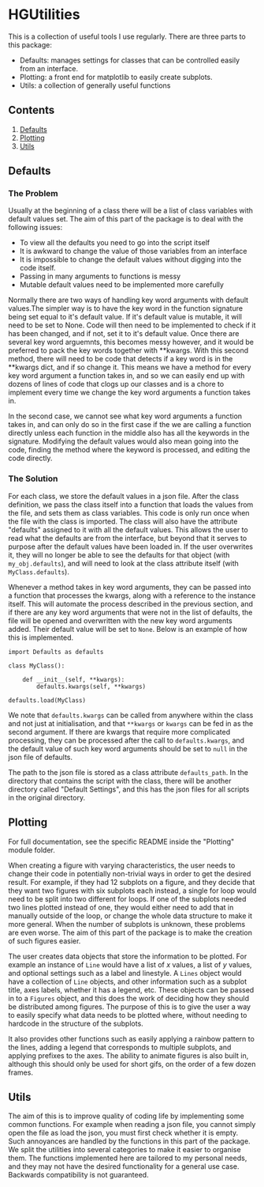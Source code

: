 # HGUtilities
This is a collection of useful tools I use regularly. There are three parts to this package:

- Defaults: manages settings for classes that can be controlled easily from an interface.
- Plotting: a front end for matplotlib to easily create subplots.
- Utils: a collection of generally useful functions

## Contents

1. [Defaults](#defaults)
1. [Plotting](#plotting)
1. [Utils](#utils)

## Defaults

### The Problem

Usually at the beginning of a class there will be a list of class variables with default values set. The aim of this part of the package is to deal with the following issues:

- To view all the defaults you need to go into the script itself
- It is awkward to change the value of those variables from an interface
- It is impossible to change the default values without digging into the code itself.
- Passing in many arguments to functions is messy
- Mutable default values need to be implemented more carefully

Normally there are two ways of handling key word arguments with default values.The simpler way is to have the key word in the function signature being set equal to it's default value. If it's default value is mutable, it will need to be set to None. Code will then need to be implemented to check if it has been changed, and if not, set it to it's default value. Once there are several key word arguemnts, this becomes messy however, and it would be preferred to pack the key words together with **kwargs. With this second method, there will need to be code that detects if a key word is in the **kwargs dict, and if so change it. This means we have a method for every key word argument a function takes in, and so we can easily end up with dozens of lines of code that clogs up our classes and is a chore to implement every time we change the key word arguments a function takes in.

In the second case, we cannot see what key word arguments a function takes in, and can only do so in the first case if the we are calling a function directly unless each function in the middle also has all the keywords in the signature. Modifying the default values would also mean going into the code, finding the method where the keyword is processed, and editing the code directly.

### The Solution

For each class, we store the default values in a json file. After the class definition, we pass the class itself into a function that loads the values from the file, and sets them as class variables. This code is only run once when the file with the class is imported. The class will also have the attribute "defaults" assigned to it with all the default values. This allows the user to read what the defaults are from the interface, but beyond that it serves to purpose after the default values have been loaded in. If the user overwrites it, they will no longer be able to see the defaults for that object (with `my_obj.defaults`), and will need to look at the class attribute itself (with `MyClass.defaults`).

Whenever a method takes in key word arguments, they can be passed into a function that processes the kwargs, along with a reference to the instance itself. This will automate the process described in the previous section, and if there are any key word arguments that were not in the list of defaults, the file will be opened and overwritten with the new key word arguments added. Their default value will be set to `None`. Below is an example of how this is implemented.

    import Defaults as defaults

    class MyClass():

        def __init__(self, **kwargs):
            defaults.kwargs(self, **kwargs)

    defaults.load(MyClass)

We note that `defaults.kwargs` can be called from anywhere within the class and not just at initialisation, and that `**kwargs` or `kwargs` can be fed in as the second argument. If there are kwargs that require more complicated processing, they can be processed after the call to `defaults.kwargs`, and the default value of such key word arguments should be set to `null` in the json file of defaults.

The path to the json file is stored as a class attribute `defaults_path`. In the directory that contains the script with the class, there will be another directory called "Default Settings", and this has the json files for all scripts in the original directory.

## Plotting

For full documentation, see the specific README inside the "Plotting" module folder.

When creating a figure with varying characteristics, the user needs to change their code in potentially non-trivial ways in order to get the desired result. For example, if they had 12 subplots on a figure, and they decide that they want two figures with six subplots each instead, a single for loop would need to be split into two different for loops. If one of the subplots needed two lines plotted instead of one, they would either need to add that in manually outside of the loop, or change the whole data structure to make it more general. When the number of subplots is unknown, these problems are even worse. The aim of this part of the package is to make the creation of such figures easier.

The user creates data objects that store the information to be plotted. For example an instance of `Line` would have a list of $x$ values, a list of $y$ values, and optional settings such as a label and linestyle. A `Lines` object would have a collection of `Line` objects, and other information such as a subplot title, axes labels, whether it has a legend, etc. These objects can be passed in to a `Figures` object, and this does the work of deciding how they should be distributed among figures. The purpose of this is to give the user a way to easily specify what data needs to be plotted where, without needing to hardcode in the structure of the subplots.

It also provides other functions such as easily applying a rainbow pattern to the lines, adding a legend that corresponds to multiple subplots, and applying prefixes to the axes. The ability to animate figures is also built in, although this should only be used for short gifs, on the order of a few dozen frames.

## Utils

The aim of this is to improve quality of coding life by implementing some common functions. For example when reading a json file, you cannot simply open the file as load the json, you must first check whether it is empty. Such annoyances are handled by the functions in this part of the package. We split the utilities into several categories to make it easier to organise them. The functions implemented here are tailored to my personal needs, and they may not have the desired functionality for a general use case. Backwards compatibility is not guaranteed.
